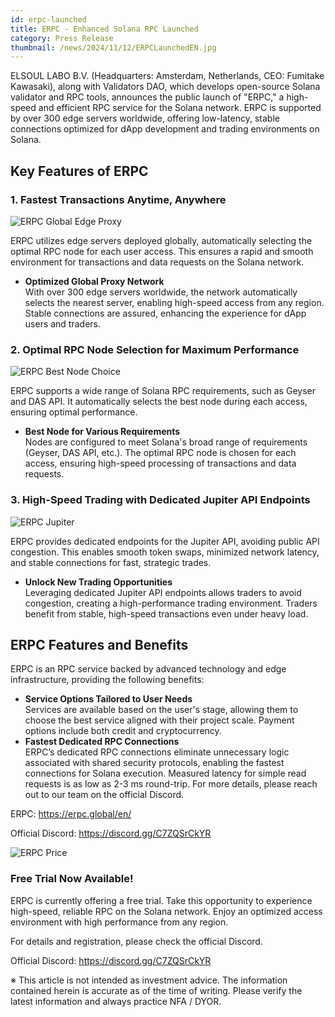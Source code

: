 ```yaml
---
id: erpc-launched
title: ERPC - Enhanced Solana RPC Launched
category: Press Release
thumbnail: /news/2024/11/12/ERPCLaunchedEN.jpg
---
```


ELSOUL LABO B.V. (Headquarters: Amsterdam, Netherlands, CEO: Fumitake Kawasaki), along with Validators DAO, which develops open-source Solana validator and RPC tools, announces the public launch of "ERPC," a high-speed and efficient RPC service for the Solana network. ERPC is supported by over 300 edge servers worldwide, offering low-latency, stable connections optimized for dApp development and trading environments on Solana.

## Key Features of ERPC

### 1. Fastest Transactions Anytime, Anywhere

![ERPC Global Edge Proxy](/news/2024/11/12/ERPCProxyEN.jpg)

ERPC utilizes edge servers deployed globally, automatically selecting the optimal RPC node for each user access. This ensures a rapid and smooth environment for transactions and data requests on the Solana network.

- **Optimized Global Proxy Network**  
  With over 300 edge servers worldwide, the network automatically selects the nearest server, enabling high-speed access from any region. Stable connections are assured, enhancing the experience for dApp users and traders.

### 2. Optimal RPC Node Selection for Maximum Performance

![ERPC Best Node Choice](/news/2024/11/12/ERPCBestChoiceEN.jpg)

ERPC supports a wide range of Solana RPC requirements, such as Geyser and DAS API. It automatically selects the best node during each access, ensuring optimal performance.

- **Best Node for Various Requirements**  
  Nodes are configured to meet Solana's broad range of requirements (Geyser, DAS API, etc.). The optimal RPC node is chosen for each access, ensuring high-speed processing of transactions and data requests.

### 3. High-Speed Trading with Dedicated Jupiter API Endpoints

![ERPC Jupiter](/news/2024/11/12/ERPCJupiterEN.jpg)

ERPC provides dedicated endpoints for the Jupiter API, avoiding public API congestion. This enables smooth token swaps, minimized network latency, and stable connections for fast, strategic trades.

- **Unlock New Trading Opportunities**  
  Leveraging dedicated Jupiter API endpoints allows traders to avoid congestion, creating a high-performance trading environment. Traders benefit from stable, high-speed transactions even under heavy load.

## ERPC Features and Benefits

ERPC is an RPC service backed by advanced technology and edge infrastructure, providing the following benefits:

- **Service Options Tailored to User Needs**  
  Services are available based on the user's stage, allowing them to choose the best service aligned with their project scale. Payment options include both credit and cryptocurrency.
- **Fastest Dedicated RPC Connections**  
  ERPC’s dedicated RPC connections eliminate unnecessary logic associated with shared security protocols, enabling the fastest connections for Solana execution. Measured latency for simple read requests is as low as 2-3 ms round-trip. For more details, please reach out to our team on the official Discord.

ERPC: https://erpc.global/en/

Official Discord: https://discord.gg/C7ZQSrCkYR

![ERPC Price](/news/2024/11/12/ERPCPriceEN.jpg)

### Free Trial Now Available!

ERPC is currently offering a free trial. Take this opportunity to experience high-speed, reliable RPC on the Solana network. Enjoy an optimized access environment with high performance from any region.

For details and registration, please check the official Discord.

Official Discord: https://discord.gg/C7ZQSrCkYR

※ This article is not intended as investment advice. The information contained herein is accurate as of the time of writing. Please verify the latest information and always practice NFA / DYOR.

